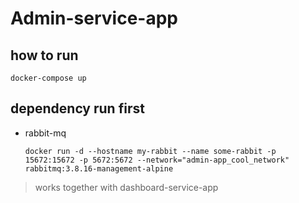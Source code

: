 # Admin-service-app

## how to run
```
docker-compose up
```

## dependency run first
* rabbit-mq
  ```
  docker run -d --hostname my-rabbit --name some-rabbit -p 15672:15672 -p 5672:5672 --network="admin-app_cool_network" rabbitmq:3.8.16-management-alpine
  ```
> works together with dashboard-service-app
